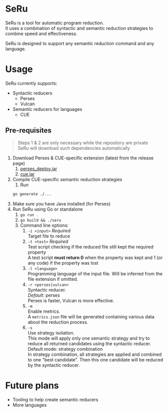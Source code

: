 # SeRu

SeRu is a tool for automatic program reduction.  
It uses a combination of syntactic and semantic reduction strategies to combine speed and effectiveness.

SeRu is designed to support any semantic reduction command and any language.

# Usage

SeRu currently supports:
- Syntactic reducers
  - Perses
  - Vulcan
- Semantic reducers for languages
  - CUE

## Pre-requisites

> Steps 1 & 2 are only necessary while the repository are private  
> SeRu will download such dependencies automatically

1. Download Perses & CUE-specific extension (latest from the release page)
   1. [perses_deploy.jar](https://github.com/mandoway/seru/releases/download/v0.0.1-alpha/perses_deploy.jar)
   2. [cue.jar](https://github.com/mandoway/seru/releases/download/v0.0.1-alpha/cue.jar)
2. Compile CUE-specific semantic reduction strategies
   1. Run 
   ```bash
   go generate ./...
   ```
3. Make sure you have Java installed (for Perses)
4. Run SeRu using Go or standalone
   1. `go run .`
   2. `go build && ./seru`
   3. Command line options:
      1. `-i <input>` _Required_  
      Target file to reduce
      2. `-t <test>` _Required_  
      Test script checking if the reduced file still kept the required property  
      A test script **must return 0** when the property was kept and 1 (or any code) if the property was lost
      3. `-l <language>`  
      Programming language of the input file. Will be inferred from the file extension if omitted.
      4. `-r <perses|vulcan>`  
      Syntactic reducer.  
      *Default:* perses  
      Perses is faster, Vulcan is more effective.
      5. `-m`  
      Enable metrics.  
      A `metrics.json` file will be generated containing various data about the reduction process.
      6. `-s`  
      Use strategy isolation.  
      This mode will apply only one semantic strategy and try to reduce all returned candidates using the syntactic reducer.  
      Default mode: strategy combination  
      In strategy combination, all strategies are applied and combined to one "best candidate". Then this one candidate will be reduced by the syntactic reducer.

# Future plans

- Tooling to help create semantic reducers
- More languages
